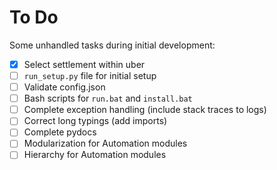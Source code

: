 # To Do
Some unhandled tasks during initial development:

- [x] Select settlement within uber
- [ ] `run_setup.py` file for initial setup
- [ ] Validate config.json
- [ ] Bash scripts for `run.bat` and `install.bat`
- [ ] Complete exception handling (include stack traces to logs)
- [ ] Correct long typings (add imports)
- [ ] Complete pydocs
- [ ] Modularization for Automation modules
- [ ] Hierarchy for Automation modules
